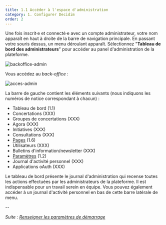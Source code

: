 ```yaml
---
title: 1.1 Accéder à l'espace d'administration
category: 1. Configurer Decidim
order: 2
---
```

Une fois inscrit·e et connecté·e avec un compte administrateur, votre nom apparaît en haut à droite de la barre de navigation principale. En passant votre souris dessus, un menu déroulant apparaît. Sélectionnez "**Tableau de bord des administrateurs**" pour accéder au panel d'administration de la plateforme.

![backoffice-admin]({{site.baseurl}}/uploads/1-1-1-interface-admin.png)

Vous accédez au *back-office* : 

![acces-admin]({{site.baseurl}}/uploads/1-1-2-accueil-backoffice.png)

La barre de gauche contient les éléments suivants (nous indiquons les numéros de notice correspondant à chacun) : 
* Tableau de bord (1.1)
* Concertations (XXX) 
* Groupes de concertations (XXX) 
* Agora (XXX) 
* Initiatives (XXX) 
* Consultations (XXX) 
* [Pages]({{site.baseurl}}/configurer-decidim/creer-pages-informations/) (1.6) 
* Utilisateurs (XXX)
* Bulletins d'information/newsletter (XXX) 
* [Paramètres]({{site.baseurl}}/configurer-decidim/parametres-demarrage/) (1.2) 
* Journal d'activité personnel (XXX) 
* Applications oAuth (XXX)

Le tableau de bord présente le journal d'administration qui recense toutes les actions effectuées par les administrateurs de la plateforme. Il est indispensable pour un travail serein en équipe. Vous pouvez également accéder à un journal d'activité personnel en bas de cette barre latérale de menu. 

--

*Suite : [Renseigner les paramètres de démarrage]({{site.baseurl}}/configurer-decidim/parametres-demarrage/)*